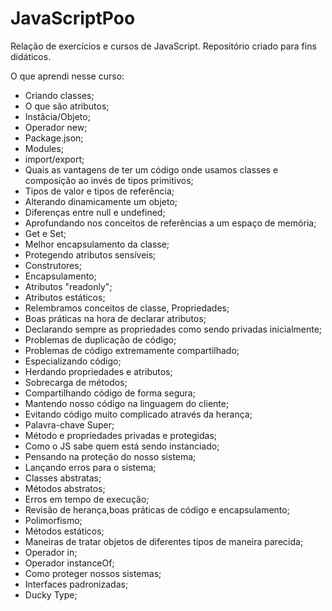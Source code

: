 # JavaScriptPoo

 Relação de exercícios e cursos de JavaScript. Repositório criado para fins didáticos.

O que aprendi nesse curso:

*	Criando classes;
*	O que são atributos;
*	Instâcia/Objeto;
*	Operador new;
*	Package.json;
*	Modules;
*	import/export;
*	Quais as vantagens de ter um código onde usamos classes e composição ao invés de tipos primitivos;
*	Tipos de valor e tipos de referência;
*	Alterando dinamicamente um objeto;
*	Diferenças entre null e undefined;
*	Aprofundando nos conceitos de referências a um espaço de memória;
*	Get e Set;
*	Melhor encapsulamento da classe;
*	Protegendo atributos sensíveis;
*	Construtores;
*	Encapsulamento;
*	Atributos "readonly";
*	Atributos estáticos;
*	Relembramos conceitos de classe, Propriedades;
*	Boas práticas na hora de declarar atributos;
*	Declarando sempre as propriedades como sendo privadas inicialmente;
*	Problemas de duplicação de código;
*	Problemas de código extremamente compartilhado;
*	Especializando código;
*	Herdando propriedades e atributos;
*	Sobrecarga de métodos;
*	Compartilhando código de forma segura;
*	Mantendo nosso código na linguagem do cliente;
*	Evitando código muito complicado através da herança;
*	Palavra-chave Super;
*	Método e propriedades privadas e protegidas;
*	Como o JS sabe quem está sendo instanciado;
*	Pensando na proteção do nosso sistema;
*	Lançando erros para o sistema;
*	Classes abstratas;
*	Métodos abstratos;
*	Erros em tempo de execução;
*	Revisão de herança,boas práticas de código e encapsulamento;
*	Polimorfismo;
*	Métodos estáticos;
*	Maneiras de tratar objetos de diferentes tipos de maneira parecida;
*	Operador in;
*	Operador instanceOf;
*	Como proteger nossos sistemas;
*	Interfaces padronizadas;
*	Ducky Type;